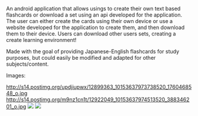 An android application that allows usings to create their own text based flashcards or download a 
set using an api developed for the application. The user can either create the cards using their
own device or use a website developed for the application to create them, and then download them
to their device. Users can download other users sets, creating a create learning environment!

Made with the goal of providing Japanese-English flashcards for study purposes, but could easily
be modified and adapted for other subjects/content.

Images:

http://s14.postimg.org/updjiupwx/12899363_10153637973738520_1760468548_o.jpg http://s14.postimg.org/m9nz1cn1t/12922049_10153637974513520_388346201_o.jpg
![](http://s14.postimg.org/qk2mwxs4x/12919503_10153637984283520_435601580_o.jpg) ![](http://s14.postimg.org/f565sbfsh/12899569_10153637981118520_1368547930_o.jpg)